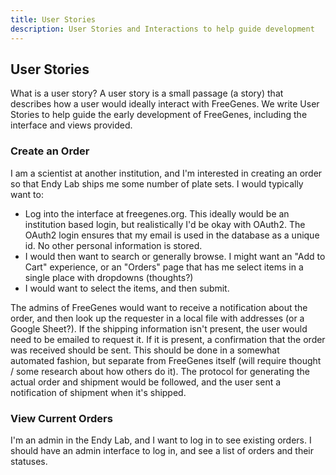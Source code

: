 ```yaml
---
title: User Stories
description: User Stories and Interactions to help guide development
---
```


## User Stories

What is a user story? A user story is a small passage (a story) that describes
how a user would ideally interact with FreeGenes. We write User Stories to help
guide the early development of FreeGenes, including the interface and views
provided.

### Create an Order

I am a scientist at another institution, and I'm interested in creating an order
so that Endy Lab ships me some number of plate sets. I would typically want to:

 - Log into the interface at freegenes.org. This ideally would be an institution based login, but realistically I'd be okay with OAuth2. The OAuth2 login ensures that my email is used in the database as a unique id. No other personal information is stored.
 - I would then want to search or generally browse. I might want an "Add to Cart" experience, or an "Orders" page that has me select items in a single place with dropdowns (thoughts?)
 - I would want to select the items, and then submit.

The admins of FreeGenes would want to receive a notification about the order, and then
look up the requester in a local file with addresses (or a Google Sheet?). If the
shipping information isn't present, the user would need to be emailed to request it.
If it is present, a confirmation that the order was received should be sent.
This should be done in a somewhat automated fashion, but separate from FreeGenes
itself (will require thought / some research about how others do it).
The protocol for generating the actual order and shipment would be followed,
and the user sent a notification of shipment when it's shipped.

### View Current Orders

I'm an admin in the Endy Lab, and I want to log in to see existing orders.
I should have an admin interface to log in, and see a list of orders and their statuses.

